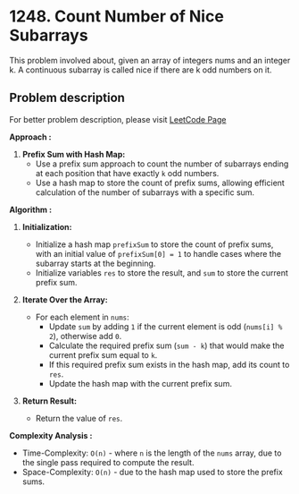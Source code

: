 # 1248. Count Number of Nice Subarrays

This problem involved about, given an array of integers nums and an integer k. A continuous subarray is called nice if there are k odd numbers on it.

## Problem description

For better problem description, please visit [LeetCode Page](https://leetcode.com/problems/count-number-of-nice-subarrays/description/)

**Approach :**<br/>

1. **Prefix Sum with Hash Map:**
    - Use a prefix sum approach to count the number of subarrays ending at each position that have exactly `k` odd numbers.
    - Use a hash map to store the count of prefix sums, allowing efficient calculation of the number of subarrays with a specific sum.

**Algorithm :**<br/>

1. **Initialization:**

    - Initialize a hash map `prefixSum` to store the count of prefix sums, with an initial value of `prefixSum[0] = 1` to handle cases where the subarray starts at the beginning.
    - Initialize variables `res` to store the result, and `sum` to store the current prefix sum.

2. **Iterate Over the Array:**

    - For each element in `nums`:
        - Update `sum` by adding `1` if the current element is odd (`nums[i] % 2`), otherwise add `0`.
        - Calculate the required prefix sum (`sum - k`) that would make the current prefix sum equal to `k`.
        - If this required prefix sum exists in the hash map, add its count to `res`.
        - Update the hash map with the current prefix sum.

3. **Return Result:**
    - Return the value of `res`.

**Complexity Analysis :**<br/>

-   Time-Complexity: `O(n)` - where `n` is the length of the `nums` array, due to the single pass required to compute the result.
-   Space-Complexity: `O(n)` - due to the hash map used to store the prefix sums.
